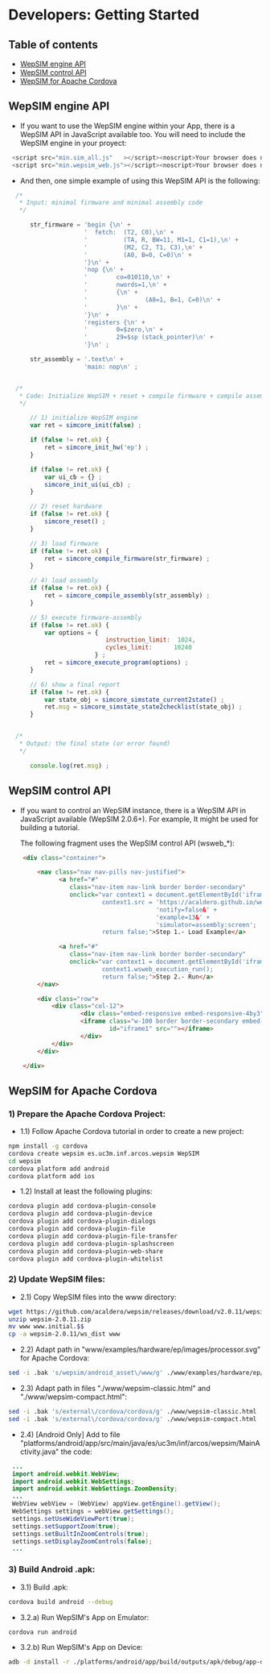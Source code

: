 
# Developers: Getting Started

## Table of contents

- [WepSIM engine API](#wepsim-engine)
- [WepSIM control API](#wepsim-control-api)
- [WepSIM for Apache Cordova](#wepsim-for-apache-cordova)


## WepSIM engine API

+ If you want to use the WepSIM engine within your App, there is a WepSIM API in JavaScript available too. 
  You will need to include the WepSIM engine in your proyect:

```javascript
 <script src="min.sim_all.js"   ></script><noscript>Your browser does not support JavaScript!</noscript>
 <script src="min.wepsim_web.js"></script><noscript>Your browser does not support JavaScript!</noscript>
```

+ And then, one simple example of using this WepSIM API is the following:

```javascript
  /*
   * Input: minimal firmware and minimal assembly code
   */

      str_firmware = 'begin {\n' +
                     '  fetch:  (T2, C0),\n' +
                     '          (TA, R, BW=11, M1=1, C1=1),\n' +
                     '          (M2, C2, T1, C3),\n' +
                     '          (A0, B=0, C=0)\n' +
                     '}\n' +
                     'nop {\n' +
                     '        co=010110,\n' +
                     '        nwords=1,\n' +
                     '        {\n' +
                     '                (A0=1, B=1, C=0)\n' +
                     '        }\n' +
                     '}\n' +
                     'registers {\n' +
                     '        0=$zero,\n' +
                     '        29=$sp (stack_pointer)\n' +
                     '}\n' ;

      str_assembly = '.text\n' +
                     'main: nop\n' ;


  /*
   * Code: Initialize WepSIM + reset + compile firmware + compile assembly + execute + get final state
   */

      // 1) initialize WepSIM engine
      var ret = simcore_init(false) ;

      if (false != ret.ok) {
          ret = simcore_init_hw('ep') ;
      }

      if (false != ret.ok) {
          var ui_cb = {} ;
          simcore_init_ui(ui_cb) ;
      }

      // 2) reset hardware
      if (false != ret.ok) {
          simcore_reset() ;
      }

      // 3) load firmware
      if (false != ret.ok) {
          ret = simcore_compile_firmware(str_firmware) ;
      }

      // 4) load assembly
      if (false != ret.ok) {
          ret = simcore_compile_assembly(str_assembly) ;
      }

      // 5) execute firmware-assembly
      if (false != ret.ok) {
          var options = {
                           instruction_limit:  1024, 
                           cycles_limit:      10240
                        } ;
          ret = simcore_execute_program(options) ;
      }

      // 6) show a final report
      if (false != ret.ok) {
          var state_obj = simcore_simstate_current2state() ;
          ret.msg = simcore_simstate_state2checklist(state_obj) ;
      }


  /*
   * Output: the final state (or error found)
   */

      console.log(ret.msg) ;
```


## WepSIM control API

+ If you want to control an WepSIM instance, there is a WepSIM API in JavaScript available (WepSIM 2.0.6+).
  For example, It might be used for building a tutorial.

  The following fragment uses the WepSIM control API (wsweb_*):

```html
    <div class="container">

        <nav class="nav nav-pills nav-justified">
              <a href="#"
                 class="nav-item nav-link border border-secondary"
                 onclick="var context1 = document.getElementById('iframe1');
                          context1.src = 'https://acaldero.github.io/wepsim/ws_dist/wepsim-classic.html?' +
                                         'notify=false&' +
                                         'example=13&' +
                                         'simulator=assembly:screen';
                          return false;">Step 1.- Load Example</a>

              <a href="#"
                 class="nav-item nav-link border border-secondary"
                 onclick="var context1 = document.getElementById('iframe1').contentWindow;
                          context1.wsweb_execution_run();
                          return false;">Step 2.- Run</a>
        </nav>

        <div class="row">
            <div class="col-12">
                    <div class="embed-responsive embed-responsive-4by3">
                    <iframe class="w-100 border border-secondary embed-responsive-item"
                            id="iframe1" src=""></iframe>
                    </div>
            </div>
        </div>

    </div>
```


## WepSIM for Apache Cordova

### 1) Prepare the Apache Cordova Project: 

+ 1.1) Follow Apache Cordova tutorial in order to create a new project:
```bash
npm install -g cordova
cordova create wepsim es.uc3m.inf.arcos.wepsim WepSIM
cd wepsim
cordova platform add android
cordova platform add ios
```

+ 1.2) Install at least the following plugins:
```bash
cordova plugin add cordova-plugin-console
cordova plugin add cordova-plugin-device
cordova plugin add cordova-plugin-dialogs
cordova plugin add cordova-plugin-file
cordova plugin add cordova-plugin-file-transfer
cordova plugin add cordova-plugin-splashscreen
cordova plugin add cordova-plugin-web-share
cordova plugin add cordova-plugin-whitelist
```

### 2) Update WepSIM files:

+ 2.1) Copy WepSIM files into the www directory:
```bash
wget https://github.com/acaldero/wepsim/releases/download/v2.0.11/wepsim-2.0.11.zip
unzip wepsim-2.0.11.zip
mv www www.initial.$$
cp -a wepsim-2.0.11/ws_dist www
```

+ 2.2) Adapt path in "www/examples/hardware/ep/images/processor.svg" for Apache Cordova:
```bash
sed -i .bak 's/wepsim/android_asset\/www/g' ./www/examples/hardware/ep/images/processor.svg
```

+ 2.3) Adapt path in files "./www/wepsim-classic.html" and "./www/wepsim-compact.html":
```bash
sed -i .bak 's/external\/cordova/cordova/g' ./www/wepsim-classic.html
sed -i .bak 's/external\/cordova/cordova/g' ./www/wepsim-compact.html
```

+ 2.4) [Android Only] Add to file "platforms/android/app/src/main/java/es/uc3m/inf/arcos/wepsim/MainActivity.java" the code:
```java
 ...
 import android.webkit.WebView;
 import android.webkit.WebSettings;
 import android.webkit.WebSettings.ZoomDensity;
 ...
 WebView webView = (WebView) appView.getEngine().getView();
 WebSettings settings = webView.getSettings();
 settings.setUseWideViewPort(true);
 settings.setSupportZoom(true);
 settings.setBuiltInZoomControls(true);
 settings.setDisplayZoomControls(false);
 ...
```

### 3) Build Android .apk:

+ 3.1) Build .apk:
```bash
cordova build android --debug
```

+ 3.2.a) Run WepSIM's App on Emulator:
```bash
cordova run android
```

+ 3.2.b) Run WepSIM's App on Device:
```bash
adb -d install -r ./platforms/android/app/build/outputs/apk/debug/app-debug.apk
```

